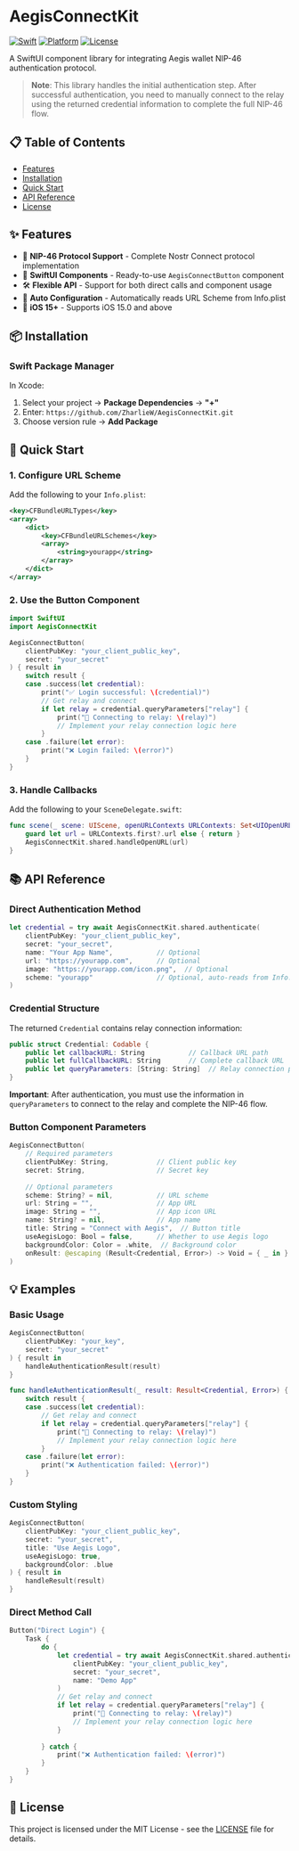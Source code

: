 # AegisConnectKit

[![Swift](https://img.shields.io/badge/Swift-5.9+-orange.svg)](https://swift.org)
[![Platform](https://img.shields.io/badge/Platform-iOS%2015.0+-blue.svg)](https://developer.apple.com/ios/)
[![License](https://img.shields.io/badge/License-MIT-green.svg)](LICENSE)

A SwiftUI component library for integrating Aegis wallet NIP-46 authentication protocol.

> **Note**: This library handles the initial authentication step. After successful authentication, you need to manually connect to the relay using the returned credential information to complete the full NIP-46 flow.

## 📋 Table of Contents

- [Features](#features)
- [Installation](#installation)
- [Quick Start](#quick-start)
- [API Reference](#api-reference)
- [License](#license)

## ✨ Features

- 🔐 **NIP-46 Protocol Support** - Complete Nostr Connect protocol implementation
- 🎨 **SwiftUI Components** - Ready-to-use `AegisConnectButton` component
- 🛠 **Flexible API** - Support for both direct calls and component usage
- 🎯 **Auto Configuration** - Automatically reads URL Scheme from Info.plist
- 📱 **iOS 15+** - Supports iOS 15.0 and above

## 📦 Installation

### Swift Package Manager

In Xcode:
1. Select your project → **Package Dependencies** → **"+"**
2. Enter: `https://github.com/ZharlieW/AegisConnectKit.git`
3. Choose version rule → **Add Package**

## 🚀 Quick Start

### 1. Configure URL Scheme

Add the following to your `Info.plist`:

```xml
<key>CFBundleURLTypes</key>
<array>
    <dict>
        <key>CFBundleURLSchemes</key>
        <array>
            <string>yourapp</string>
        </array>
    </dict>
</array>
```

### 2. Use the Button Component

```swift
import SwiftUI
import AegisConnectKit

AegisConnectButton(
    clientPubKey: "your_client_public_key",
    secret: "your_secret"
) { result in
    switch result {
    case .success(let credential):
        print("✅ Login successful: \(credential)")
        // Get relay and connect
        if let relay = credential.queryParameters["relay"] {
            print("📡 Connecting to relay: \(relay)")
            // Implement your relay connection logic here
        }
    case .failure(let error):
        print("❌ Login failed: \(error)")
    }
}
```

### 3. Handle Callbacks

Add the following to your `SceneDelegate.swift`:

```swift
func scene(_ scene: UIScene, openURLContexts URLContexts: Set<UIOpenURLContext>) {
    guard let url = URLContexts.first?.url else { return }
    AegisConnectKit.shared.handleOpenURL(url)
}
```

## 📚 API Reference

### Direct Authentication Method

```swift
let credential = try await AegisConnectKit.shared.authenticate(
    clientPubKey: "your_client_public_key",
    secret: "your_secret",
    name: "Your App Name",           // Optional
    url: "https://yourapp.com",      // Optional
    image: "https://yourapp.com/icon.png",  // Optional
    scheme: "yourapp"                // Optional, auto-reads from Info.plist
)
```

### Credential Structure

The returned `Credential` contains relay connection information:

```swift
public struct Credential: Codable {
    public let callbackURL: String           // Callback URL path
    public let fullCallbackURL: String       // Complete callback URL
    public let queryParameters: [String: String]  // Relay connection parameters
}
```

**Important**: After authentication, you must use the information in `queryParameters` to connect to the relay and complete the NIP-46 flow.

### Button Component Parameters

```swift
AegisConnectButton(
    // Required parameters
    clientPubKey: String,            // Client public key
    secret: String,                  // Secret key
    
    // Optional parameters
    scheme: String? = nil,           // URL scheme
    url: String = "",                // App URL
    image: String = "",              // App icon URL
    name: String? = nil,             // App name
    title: String = "Connect with Aegis",  // Button title
    useAegisLogo: Bool = false,      // Whether to use Aegis logo
    backgroundColor: Color = .white,  // Background color
    onResult: @escaping (Result<Credential, Error>) -> Void = { _ in }  // Result callback
)
```

## 💡 Examples

### Basic Usage

```swift
AegisConnectButton(
    clientPubKey: "your_key",
    secret: "your_secret"
) { result in
    handleAuthenticationResult(result)
}

func handleAuthenticationResult(_ result: Result<Credential, Error>) {
    switch result {
    case .success(let credential):
        // Get relay and connect
        if let relay = credential.queryParameters["relay"] {
            print("📡 Connecting to relay: \(relay)")
            // Implement your relay connection logic here
        }
    case .failure(let error):
        print("❌ Authentication failed: \(error)")
    }
}
```

### Custom Styling

```swift
AegisConnectButton(
    clientPubKey: "your_client_public_key",
    secret: "your_secret",
    title: "Use Aegis Logo",
    useAegisLogo: true,
    backgroundColor: .blue
) { result in
    handleResult(result)
}
```

### Direct Method Call

```swift
Button("Direct Login") {
    Task {
        do {
            let credential = try await AegisConnectKit.shared.authenticate(
                clientPubKey: "your_client_public_key",
                secret: "your_secret",
                name: "Demo App"
            )
            // Get relay and connect
            if let relay = credential.queryParameters["relay"] {
                print("📡 Connecting to relay: \(relay)")
                // Implement your relay connection logic here
            }
            
        } catch {
            print("❌ Authentication failed: \(error)")
        }
    }
}
```

## 📄 License

This project is licensed under the MIT License - see the [LICENSE](LICENSE) file for details.

